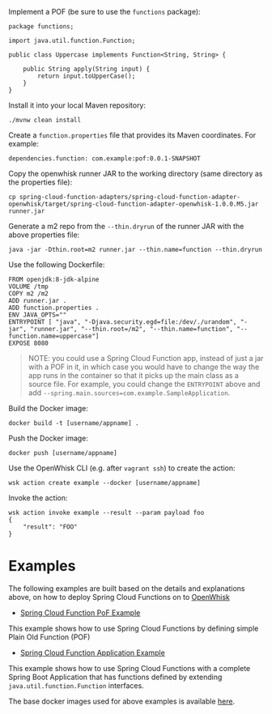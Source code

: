 Implement a POF (be sure to use the `functions` package):

```
package functions;

import java.util.function.Function;

public class Uppercase implements Function<String, String> {

	public String apply(String input) {
		return input.toUpperCase();
	}
}
```

Install it into your local Maven repository:

```
./mvnw clean install
```

Create a `function.properties` file that provides its Maven coordinates. For example:

```
dependencies.function: com.example:pof:0.0.1-SNAPSHOT
```

Copy the openwhisk runner JAR to the working directory (same directory as the properties file):

```
cp spring-cloud-function-adapters/spring-cloud-function-adapter-openwhisk/target/spring-cloud-function-adapter-openwhisk-1.0.0.M5.jar runner.jar
```

Generate a m2 repo from the `--thin.dryrun` of the runner JAR with the above properties file:

```
java -jar -Dthin.root=m2 runner.jar --thin.name=function --thin.dryrun
```

Use the following Dockerfile:

```
FROM openjdk:8-jdk-alpine
VOLUME /tmp
COPY m2 /m2
ADD runner.jar .
ADD function.properties .
ENV JAVA_OPTS=""
ENTRYPOINT [ "java", "-Djava.security.egd=file:/dev/./urandom", "-jar", "runner.jar", "--thin.root=/m2", "--thin.name=function", "--function.name=uppercase"]
EXPOSE 8080
```

> NOTE: you could use a Spring Cloud Function app, instead of just a jar with a POF in it, in which case you would have to change the way the app runs in the container so that it picks up the main class as a source file. For example, you could change the `ENTRYPOINT` above and add `--spring.main.sources=com.example.SampleApplication`.

Build the Docker image:

```
docker build -t [username/appname] .
```

Push the Docker image:

```
docker push [username/appname]
```

Use the OpenWhisk CLI (e.g. after `vagrant ssh`) to create the action:

```
wsk action create example --docker [username/appname]
```

Invoke the action:

```
wsk action invoke example --result --param payload foo
{
    "result": "FOO"
}
```
# Examples

The following examples are built based on the details and explanations above, on how to deploy Spring Cloud Functions on to [OpenWhisk](https://openwhisk.apache.org/)

* [Spring Cloud Function PoF Example](https://github.com/redhat-developer-demos/ow-scf-fruiteason)

This example shows how to use Spring Cloud Functions by defining simple Plain Old Function (POF)

* [Spring Cloud Function Application Example](https://github.com/redhat-developer-demos/ow-scf-greeter)

This example shows how to use Spring Cloud Functions with a complete Spring Boot Application
that has functions defined by extending `java.util.function.Function` interfaces.

The base docker images used for above examples is available [here](https://github.com/redhat-developer-demos/openwhisk-scf-docker).